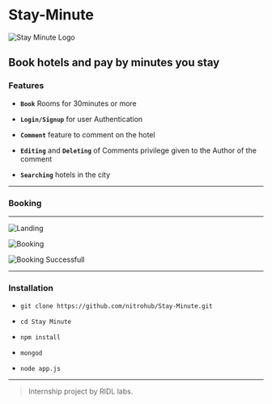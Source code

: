 # Stay-Minute

![Stay Minute Logo](https://user-images.githubusercontent.com/43161886/88634970-b239d480-d0d4-11ea-9967-4670b0caee3e.JPG)


## Book hotels and pay by minutes you stay


### Features
- **```Book```** Rooms for 30minutes or more

- **```Login/Signup```** for user Authentication

- **```Comment```** feature to comment on the hotel

- **```Editing```** and **```Deleting```** of Comments privilege given to the Author of the comment

- **```Searching```** hotels in the city
---

### Booking
---
![Landing](https://user-images.githubusercontent.com/43161886/88643643-912ab100-d0df-11ea-8dfc-f19474b4f8a0.JPG)

![Booking](https://user-images.githubusercontent.com/43161886/88644150-41001e80-d0e0-11ea-96ec-c917bc799a00.JPG)

![Booking Successfull](https://user-images.githubusercontent.com/43161886/88643968-01393700-d0e0-11ea-98e4-14061243a12e.JPG)


---

### Installation
- ```git clone https://github.com/nitrohub/Stay-Minute.git ```

- ```cd Stay Minute```

- ```npm install```

- ```mongod```

- ```node app.js```
---
> Internship project by RIDL labs.
